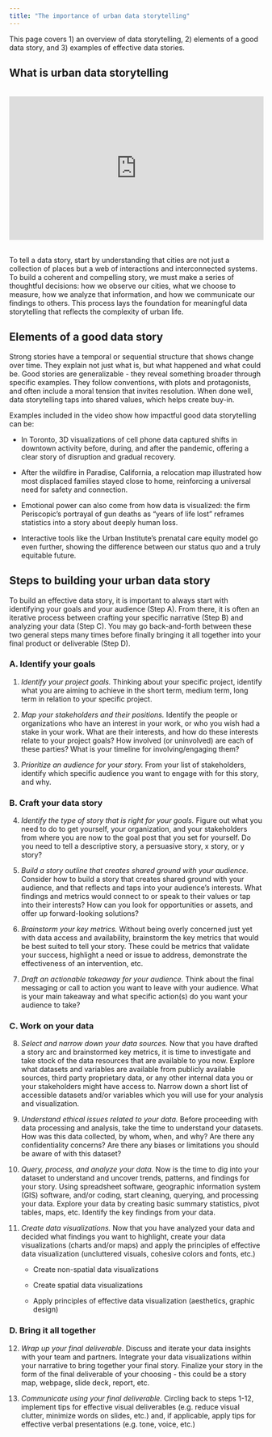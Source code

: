```yaml
---
title: "The importance of urban data storytelling"
---
```


This page covers 1) an overview of data storytelling, 2) elements of a good data story, and 3) examples of effective data stories. 

## What is urban data storytelling

<br>
<div style="position: relative; padding-bottom: 56.25%; height: 0; overflow: hidden;">
  <iframe 
    src="https://www.youtube.com/embed/NoCYA42sbkY" 
    style="position: absolute; top: 0; left: 0; width: 100%; height: 100%;" 
    frameborder="0" 
    allow="accelerometer; autoplay; clipboard-write; encrypted-media; gyroscope; picture-in-picture" 
    allowfullscreen>
  </iframe>
</div>
<br>

To tell a data story, start by understanding that cities are not just a collection of places but a web of interactions and interconnected systems. To build a coherent and compelling story, we must make a series of thoughtful decisions: how we observe our cities, what we choose to measure, how we analyze that information, and how we communicate our findings to others. This process lays the foundation for meaningful data storytelling that reflects the complexity of urban life.

## Elements of a good data story

Strong stories have a temporal or sequential structure that shows change over time. They explain not just what is, but what happened and what could be. Good stories are generalizable - they reveal something broader through specific examples. They follow conventions, with plots and protagonists, and often include a moral tension that invites resolution. When done well, data storytelling taps into shared values, which helps create buy-in.

Examples included in the video show how impactful good data storytelling can be:

- In Toronto, 3D visualizations of cell phone data captured shifts in downtown activity before, during, and after the pandemic, offering a clear story of disruption and gradual recovery. 

- After the wildfire in Paradise, California, a relocation map illustrated how most displaced families stayed close to home, reinforcing a universal need for safety and connection. 

- Emotional power can also come from how data is visualized: the firm Periscopic’s portrayal of gun deaths as “years of life lost” reframes statistics into a story about deeply human loss. 

- Interactive tools like the Urban Institute’s prenatal care equity model go even further, showing the difference between our status quo and a truly equitable future.

## Steps to building your urban data story 

To build an effective data story, it is important to always start with identifying your goals and your audience (Step A). From there, it is often an iterative process between crafting your specific narrative (Step B) and analyzing your data (Step C). You may go back-and-forth between these two general steps many times before finally bringing it all together into your final product or deliverable (Step D).

### A. Identify your goals

1. *Identify your project goals.* Thinking about your specific project, identify what you are aiming to achieve in the short term, medium term, long term in relation to your specific project. 

2. *Map your stakeholders and their positions.* Identify the people or organizations who have an interest in your work, or who you wish had a stake in your work. What are their interests, and how do these interests relate to your project goals? How involved (or uninvolved) are each of these parties? What is your timeline for involving/engaging them? 

3. *Prioritize an audience for your story.* From your list of stakeholders, identify which specific audience you want to engage with for this story, and why. 

### B. Craft your data story

4. *Identify the type of story that is right for your goals.* Figure out what you need to do to get yourself, your organization, and your stakeholders from where you are now to the goal post that you set for yourself. Do you need to tell a descriptive story, a persuasive story, x story, or y story?

5. *Build a story outline that creates shared ground with your audience.* Consider how to build a story that creates shared ground with your audience, and that reflects and taps into your audience’s interests. What findings and metrics would connect to or speak to their values or tap into their interests? How can you look for opportunities or assets, and offer up forward-looking solutions?

6. *Brainstorm your key metrics.* Without being overly concerned just yet with data access and availability, brainstorm the key metrics that would be best suited to tell your story. These could be metrics that validate your success, highlight a need or issue to address, demonstrate the effectiveness of an intervention, etc.

7. *Draft an actionable takeaway for your audience.* Think about the final messaging or call to action you want to leave with your audience. What is your main takeaway and what specific action(s) do you want your audience to take? 

### C. Work on your data

8. *Select and narrow down your data sources.* Now that you have drafted a story arc and brainstormed key metrics, it is time to investigate and take stock of the data resources that are available to you now. Explore what datasets and variables are available from publicly available sources, third party proprietary data, or any other internal data you or your stakeholders might have access to. Narrow down a short list of accessible datasets and/or variables which you will use for your analysis and visualization. 

9. *Understand ethical issues related to your data.* Before proceeding with data processing and analysis, take the time to understand your datasets. How was this data collected, by whom, when, and why? Are there any confidentiality concerns? Are there any biases or limitations you should be aware of with this dataset?

10. *Query, process, and analyze your data.* Now is the time to dig into your dataset to understand and uncover trends, patterns, and findings for your story. Using spreadsheet software, geographic information system (GIS) software, and/or coding, start cleaning, querying, and processing your data. Explore your data by creating basic summary statistics, pivot tables, maps, etc. Identify the key findings from your data.

11. *Create data visualizations.* Now that you have analyzed your data and decided what findings you want to highlight, create your data visualizations (charts and/or maps) and apply the principles of effective data visualization (uncluttered visuals, cohesive colors and fonts, etc.) 

    - Create non-spatial data visualizations 

    - Create spatial data visualizations 

    - Apply principles of effective data visualization (aesthetics, graphic design)

### D. Bring it all together

12. *Wrap up your final deliverable.* Discuss and iterate your data insights with your team and partners. Integrate your data visualizations within your narrative to bring together your final story. Finalize your story in the form of the final deliverable of your choosing - this could be a story map, webpage, slide deck, report, etc. 

13. *Communicate using your final deliverable.* Circling back to steps 1-12, implement tips for effective visual deliverables (e.g. reduce visual clutter, minimize words on slides, etc.) and, if applicable, apply tips for effective verbal presentations (e.g. tone, voice, etc.) 
